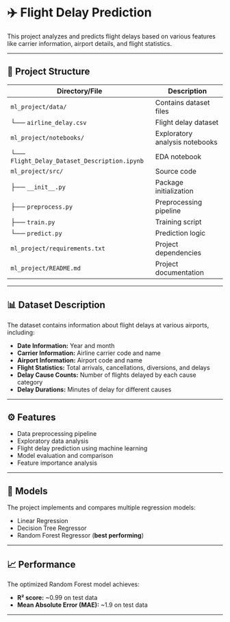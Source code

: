 # ✈️ Flight Delay Prediction

This project analyzes and predicts flight delays based on various features like carrier information, airport details, and flight statistics.

---

## 📁 Project Structure

| Directory/File               | Description                          |
|------------------------------|--------------------------------------|
| `ml_project/data/`           | Contains dataset files               |
| └── `airline_delay.csv`      | Flight delay dataset                 |
| `ml_project/notebooks/`      | Exploratory analysis notebooks       |
| └── `Flight_Delay_Dataset_Description.ipynb` | EDA notebook         |
| `ml_project/src/`            | Source code                          |
| ├── `__init__.py`            | Package initialization               |
| ├── `preprocess.py`          | Preprocessing pipeline               |
| ├── `train.py`               | Training script                      |
| └── `predict.py`             | Prediction logic                     |
| `ml_project/requirements.txt`| Project dependencies                 |
| `ml_project/README.md`       | Project documentation                |

---

## 📊 Dataset Description

The dataset contains information about flight delays at various airports, including:

- **Date Information:** Year and month  
- **Carrier Information:** Airline carrier code and name  
- **Airport Information:** Airport code and name  
- **Flight Statistics:** Total arrivals, cancellations, diversions, and delays  
- **Delay Cause Counts:** Number of flights delayed by each cause category  
- **Delay Durations:** Minutes of delay for different causes  

---

## ⚙️ Features

- Data preprocessing pipeline  
- Exploratory data analysis  
- Flight delay prediction using machine learning  
- Model evaluation and comparison  
- Feature importance analysis  

---

## 🤖 Models

The project implements and compares multiple regression models:

- Linear Regression  
- Decision Tree Regressor  
- Random Forest Regressor (**best performing**)  

---

## 📈 Performance

The optimized Random Forest model achieves:

- **R² score:** ~0.99 on test data  
- **Mean Absolute Error (MAE):** ~1.9 on test data  

---


